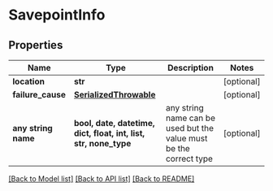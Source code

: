 # SavepointInfo


## Properties
Name | Type | Description | Notes
------------ | ------------- | ------------- | -------------
**location** | **str** |  | [optional] 
**failure_cause** | [**SerializedThrowable**](SerializedThrowable.md) |  | [optional] 
**any string name** | **bool, date, datetime, dict, float, int, list, str, none_type** | any string name can be used but the value must be the correct type | [optional]

[[Back to Model list]](../README.md#documentation-for-models) [[Back to API list]](../README.md#documentation-for-api-endpoints) [[Back to README]](../README.md)



